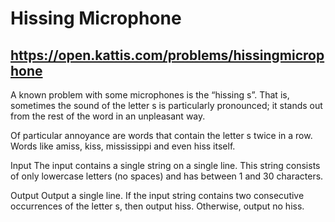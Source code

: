 # Hissing Microphone
## https://open.kattis.com/problems/hissingmicrophone

A known problem with some microphones is the “hissing s”. That is, sometimes the sound of the letter s is particularly pronounced; it stands out from the rest of the word in an unpleasant way.

Of particular annoyance are words that contain the letter s twice in a row. Words like amiss, kiss, mississippi and even hiss itself.

Input
The input contains a single string on a single line. This string consists of only lowercase letters (no spaces) and has between 1 and 30 characters.

Output
Output a single line. If the input string contains two consecutive occurrences of the letter s, then output hiss. Otherwise, output no hiss.


